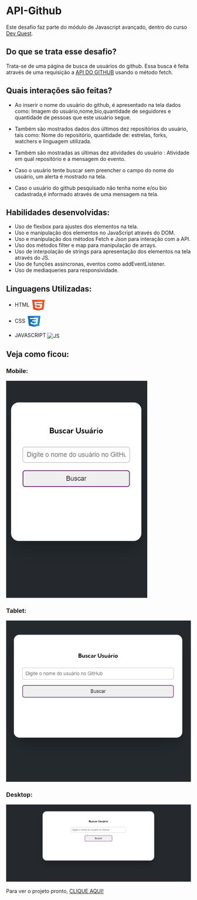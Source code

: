 # API-Github

Este desafio faz parte do módulo de Javascript avançado, dentro do curso [Dev Quest](https://dev-em-dobro.ticto.club/).

## Do que se trata esse desafio?
Trata-se de uma página de busca de usuários do github. 
Essa busca é feita através de uma requisição a [API DO GITHUB](https://docs.github.com/pt/rest/repos/repos?apiVersion=2022-11-28#list-repositories-for-a-user)
usando o método fetch.

## Quais interações são feitas?
- Ao inserir o nome do usuário do github, é apresentado na tela dados como: 
  Imagem do usuário,nome,bio,quantidade de seguidores e quantidade de pessoas que este usuário segue.
  
- Também são mostrados dados dos últimos dez repositórios do usuário, tais como:
  Nome do repositório, quantidade de: estrelas, forks, watchers e linguagem utilizada.
  
- Também são mostradas as últimas dez atividades do usuário :
  Atividade em qual repositório e a mensagem do evento.

- Caso o usuário tente buscar sem preencher o campo do nome do usuário, um alerta é mostrado na tela.
- Caso o usuário do github pesquisado não tenha nome e/ou bio cadastrada,é informado através de uma mensagem na tela.
  
## Habilidades desenvolvidas:
- Uso de flexbox para ajustes dos elementos na tela.
- Uso e manipulação dos elementos no JavaScript através do DOM.
- Uso e manipulação dos métodos Fetch e Json para interação com a API.
- Uso dos métodos filter e map para manipulação de arrays.
- Uso de interpolação de strings para apresentação dos elementos na tela através do JS.
- Uso de funções assíncronas, eventos como addEventListener.
- Uso de mediaqueries para responsividade.

## Linguagens Utilizadas:
- HTML <img align="center" alt="HTML" height="30" width="40" src="https://raw.githubusercontent.com/devicons/devicon/master/icons/html5/html5-original.svg">

- CSS  <img align="center" alt="CSS" height="30" width="40" src="https://raw.githubusercontent.com/devicons/devicon/master/icons/css3/css3-original.svg">

- JAVASCRIPT  <img align="center" alt="JS" height="30" width="40" src="https://cdn.jsdelivr.net/gh/devicons/devicon/icons/javascript/javascript-original.svg" />
          

## Veja como ficou:

### Mobile:
<img src="./src/images/api-github-mobile.gif" alt="video projeto tela mobile">

### Tablet:
<img src="./src/images/api-github-tablet.gif" alt="video projeto tela tablet">

### Desktop:
<img src="./src/images/api-github-desktop.gif" alt="video projeto tela desktop">

Para ver o projeto pronto, [CLIQUE AQUI!](https://jessica-os.github.io/API-Github/target="_blank")
